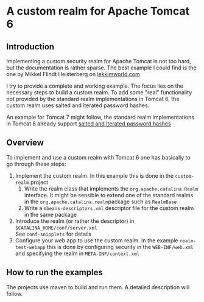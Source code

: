 # A custom realm for Apache Tomcat 6

## Introduction 
Implementing a custom security realm for Apache Tomcat is not too hard, but the documentation is rather sparse. The best example I could find is the one by Mikkel Flindt Heisterberg on [lekkimworld.com](http://lekkimworld.com/2005/07/29/writing_a_custom_tomcat_login_module_realm.html)

I try to provide a complete and working example. The focus lies on the necessary steps to build a custom realm. To add some "real" functionality not provided by the standard realm implementations in Tomcat 6, the custom realm uses salted and iterated password hashes.

An example for Tomcat 7 might follow, the standard realm implementations in Tomcat 8 already support [salted and iterated password hashes](http://tomcat.apache.org/tomcat-8.0-doc/realm-howto.html#Digested_Passwords)

## Overview
To implement and use a custom realm with Tomcat 6 one has basically to go through these steps:

1. Implement the custom realm. In this example this is done in the `custom-realm` project
   1. Write the realm class that implements the `org.apache.catalina.Realm` interface. It might be sensible to extend one of the standard realms in the `org.apache.catalina.realm`package such as `RealmBase`
   2. Write a `mbeans-descriptors.xml` descriptor file for the custom realm in the same package
2. Introduce the realm (or rather the descriptor) in `$CATALINA_HOME/conf/server.xml`  
   See `conf-snipplets` for details
3. Configure your web app to use the custom realm. In the example `realm-test-webapp` this is done by configuring security in the `WEB-INF/web.xml` and specifying the realm in `META-INF/context.xml`

## How to run the examples
The projects use maven to build and run them. A detailed description will follow.